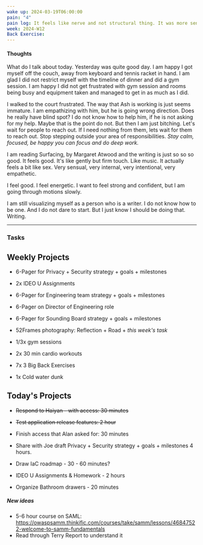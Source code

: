```yaml
---
wake up: 2024-03-19T06:00:00
pain: "4"
pain log: It feels like nerve and not structural thing. It was more sensitive than before to pull my right leg forward when I was sleeping on the left side. But again this feels manageable
week: 2024-W12
Back Exercise:
---
```

#### Thoughts

What do I talk about today. 
Yesterday was quite good day. I am happy I got myself off the couch, away from keyboard and tennis racket in hand. I am glad I did not restrict myself with the timeline of dinner and did a gym session. I am happy I did not get frustrated with gym session and rooms being busy and equipment taken and managed to get in as much as I did. 

I walked to the court frustrated. The way that Ash is working is just seems immature. I am empathizing with him, but he is going wrong direction. Does he really have blind spot? I do not know how to help him, if he is not asking for my help. Maybe that is the point do not. But then I am just bitching. Let's wait for people to reach out. If I need nothing from them, lets wait for them to reach out. Stop stepping outside your area of responsibilities. *Stay calm, focused, be happy you can focus and do deep work.* 

I am reading Surfacing, by Margaret Atwood and the writing is just so so so good. It feels good. It's like gently but firm touch. Like music. It actually feels a bit like sex. Very sensual, very internal, very intentional, very empathetic. 

I feel good. I feel energetic. I want to feel strong and confident, but I am going through motions slowly.

I am still visualizing myself as a person who is a writer. I do not know how to be one. And I do not dare to start. But I just know I should be doing that. Writing. 



-----
### Tasks 

## Weekly Projects 

- 6-Pager for Privacy + Security strategy + goals + milestones
- 2x IDEO U Assignments
- 6-Pager for Engineering team strategy + goals + milestones
- 6-Pager on Director of Engineering role
- 6-Pager for Sounding Board strategy + goals + milestones
- 52Frames photography: Reflection + Road + *this week's task*

- 1/3x gym sessions
- 2x 30 min cardio workouts
- 7x 3 Big Back Exercises
- 1x Cold water dunk

## Today's Projects
- ~~Respond to Haiyan - with access: 30 minutes~~
- ~~Test application release features: 2 hour~~

- Finish access that Alan asked for: 30 minutes
- Share with Joe draft Privacy + Security strategy + goals + milestones 4 hours. 
- Draw IaC roadmap - 30 - 60 minutes?

- IDEO U Assignments & Homework - 2 hours

- Organize Bathroom drawers - 20 minutes

##### New ideas
* 5-6 hour course on SAML: https://owaspsamm.thinkific.com/courses/take/samm/lessons/46847522-welcome-to-samm-fundamentals
* Read through Terry Report to understand it
